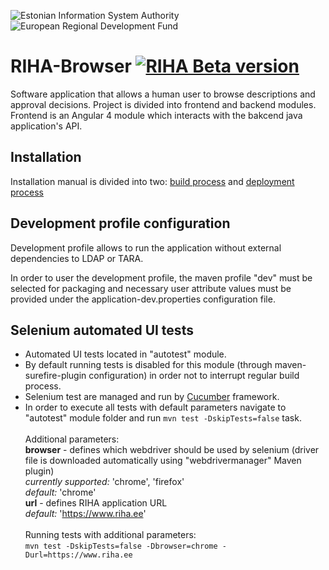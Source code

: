 ![Estonian Information System Authority](https://github.com/e-gov/RIHA-Frontend/raw/master/logo/gov-CVI/lions.png "Estonian Information System Authority") ![European Regional Development Fund](https://github.com/e-gov/RIHA-Frontend/raw/master/logo/EU/EU.png "European Regional Development Fund")

# RIHA-Browser [![RIHA Beta version](https://raw.githubusercontent.com/e-gov/RIHA-Frontend/master/logo/RIHA-beta-env.png)](https://test.riha.ee/)

Software application that allows a human user to browse descriptions and approval decisions. Project is divided into frontend and backend modules. Frontend is an Angular 4 module which interacts with the bakcend java application's API.


## Installation

Installation manual is divided into two: [build process](https://github.com/e-gov/RIHA-Browser/blob/master/docs/build.md) and [deployment process](https://github.com/e-gov/RIHA-Browser/blob/master/docs/deploy.md)


## Development profile configuration

Development profile allows to run the application without external dependencies to LDAP or TARA.

In order to user the development profile, the maven profile "dev" must be selected for packaging and necessary user attribute values must be provided under the application-dev.properties configuration file.

## Selenium automated UI tests

- Automated UI tests located in "autotest" module. 
- By default running tests is disabled for this module (through maven-surefire-plugin configuration) in order not to interrupt regular build process.  
- Selenium test are managed and run by [Cucumber](https://cucumber.io) framework.
- In order to execute all tests with default parameters navigate to "autotest" module folder and run 
`mvn test -DskipTests=false` task.<br><br>
Additional parameters: <br>
<b>browser</b> - defines which webdriver should be used by selenium (driver file is downloaded automatically using "webdrivermanager" Maven plugin)<br>
<i>currently supported:</i> 'chrome', 'firefox' <br>
<i>default:</i> 'chrome' <br>
<b>url</b> - defines RIHA application URL<br>
<i>default:</i> 'https://www.riha.ee' <br><br>
Running tests with additional parameters:<br>
`mvn test -DskipTests=false -Dbrowser=chrome -Durl=https://www.riha.ee`


 
